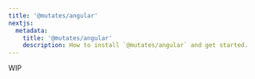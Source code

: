 ```yaml
---
title: '@mutates/angular'
nextjs:
  metadata:
    title: '@mutates/angular'
    description: How to install `@mutates/angular` and get started.
---
```


WIP
